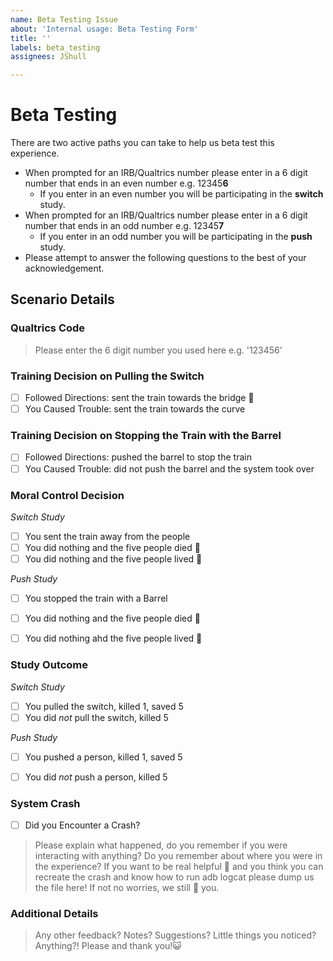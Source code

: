 ```yaml
---
name: Beta Testing Issue
about: 'Internal usage: Beta Testing Form'
title: ''
labels: beta_testing
assignees: JShull

---
```


# Beta Testing #

There are two active paths you can take to help us beta test this experience. 

* When prompted for an IRB/Qualtrics number please enter in a 6 digit number that ends in an even number e.g. 12345**6**
  * If you enter in an even number you will be participating in the **switch** study.
* When prompted for an IRB/Qualtrics number please enter in a 6 digit number that ends in an odd number e.g. 12345**7**
  * If you enter in an odd number you will be participating in the **push** study. 
* Please attempt to answer the following questions to the best of your acknowledgement.

## Scenario Details ###

### Qualtrics Code ###

> Please enter the 6 digit number you used here e.g. '123456'

### Training Decision on Pulling the Switch ###

- [ ] Followed Directions: sent the train towards the bridge 🌉
- [ ] You Caused Trouble: sent the train towards the curve 

### Training Decision on Stopping the Train with the Barrel ###

- [ ] Followed Directions: pushed the barrel to stop the train
- [ ] You Caused Trouble: did not push the barrel and the system took over

### Moral Control Decision ###

*Switch Study*
- [ ] You sent the train away from the people
- [ ] You did nothing and the five people died 🤯
- [ ] You did nothing and the five people lived 🐛

*Push Study*
- [ ] You stopped the train with a Barrel
- [ ] You did nothing and the five people died 🤯
- [ ] You did nothing ahd the five people lived 🐛


### Study Outcome ###

*Switch Study*
- [ ] You pulled the switch, killed 1, saved 5
- [ ] You did *not* pull the switch, killed 5

*Push Study*
- [ ] You pushed a person, killed 1, saved 5
- [ ] You did *not* push a person, killed 5


### System Crash ##
- [ ] Did you Encounter a Crash?
> Please explain what happened, do you remember if you were interacting with anything? Do you remember about where you were in the experience?
> If you want to be real helpful 🥰 and you think you can recreate the crash and know how to run adb logcat please dump us the file here! 
> If not no worries, we still 🖤 you.

### Additional Details ###

>Any other feedback? Notes? Suggestions? Little things you noticed? Anything?! Please and thank you!😺
